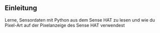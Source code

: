 ## Einleitung

Lerne, Sensordaten mit Python aus dem Sense HAT zu lesen und wie du Pixel-Art auf der Pixelanzeige des Sense HAT verwendest
